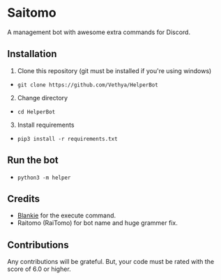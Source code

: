 # Saitomo
A management bot with awesome extra commands for Discord.
## Installation
1. Clone this repository (git must be installed if you're using windows)
- `git clone https://github.com/Vethya/HelperBot`
2. Change directory
- `cd HelperBot`
3. Install requirements
- `pip3 install -r requirements.txt`
## Run the bot
- `python3 -m helper`
## Credits
- [Blankie](https://github.com/the-blank-x) for the execute command.
- Raitomo (RaiTomo) for bot name and huge grammer fix.
## Contributions
Any contributions will be grateful. But, your code must be rated with the score of 6.0 or higher.
